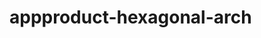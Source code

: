   # appproduct-hexagonal-arch                
            
         
             
        
       
        
            
 
 
